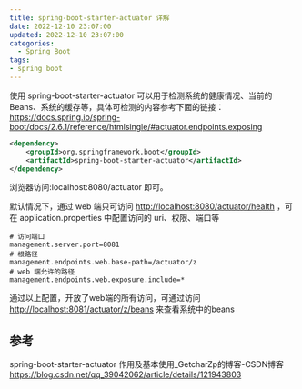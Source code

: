 ```yaml
---
title: spring-boot-starter-actuator 详解
date: 2022-12-10 23:07:00
updated: 2022-12-10 23:07:00
categories:
  - Spring Boot
tags:
- spring boot
---
```


使用 spring-boot-starter-actuator 可以用于检测系统的健康情况、当前的Beans、系统的缓存等，具体可检测的内容参考下面的链接： <https://docs.spring.io/spring-boot/docs/2.6.1/reference/htmlsingle/#actuator.endpoints.exposing>

```xml
<dependency>
    <groupId>org.springframework.boot</groupId>
    <artifactId>spring-boot-starter-actuator</artifactId>
</dependency>
```

浏览器访问:localhost:8080/actuator 即可。

默认情况下，通过 web 端只可访问 <http://localhost:8080/actuator/health> ，可在 application.properties 中配置访问的 uri、权限、端口等

```properties
# 访问端口
management.server.port=8081
# 根路径
management.endpoints.web.base-path=/actuator/z
# web 端允许的路径
management.endpoints.web.exposure.include=*
```

通过以上配置，开放了web端的所有访问，可通过访问 <http://localhost:8081/actuator/z/beans> 来查看系统中的beans

## 参考

spring-boot-starter-actuator 作用及基本使用_GetcharZp的博客-CSDN博客
<https://blog.csdn.net/qq_39042062/article/details/121943803>
